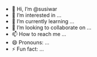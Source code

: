 - 👋 Hi, I’m @susiwar
- 👀 I’m interested in ...
- 🌱 I’m currently learning ...
- 💞️ I’m looking to collaborate on ...
- 📫 How to reach me ...
- 😄 Pronouns: ...
- ⚡ Fun fact: ...

<!---
susiwar/susiwar is a ✨ special ✨ repository because its `README.md` (this file) appears on your GitHub profile.
You can click the Preview link to take a look at your changes.
--->

